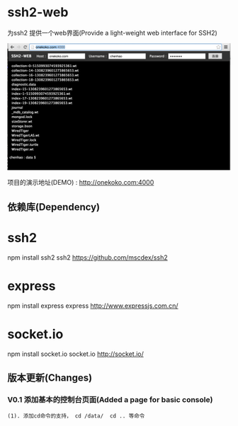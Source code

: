 # ssh2-web
为ssh2 提供一个web界面(Provide a light-weight web interface for SSH2)

![image](https://github.com/Hao8816/ssh2-web/blob/master/screenshot/index_page.png)
 
项目的演示地址(DEMO) : http://onekoko.com:4000

## 依赖库(Dependency)
ssh2
=======
npm install ssh2
ssh2 https://github.com/mscdex/ssh2

express
=======
npm install express
express  http://www.expressjs.com.cn/

socket.io
=======
npm install socket.io
socket.io http://socket.io/




## 版本更新(Changes)
### V0.1  添加基本的控制台页面(Added a page for basic console)
    (1). 添加cd命令的支持， cd /data/  cd .. 等命令

